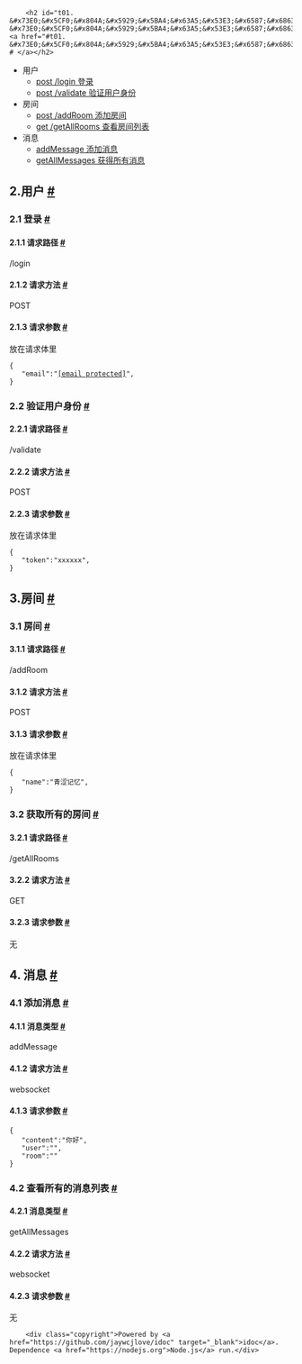 
        <h2 id="t01. &#x73E0;&#x5CF0;&#x804A;&#x5929;&#x5BA4;&#x63A5;&#x53E3;&#x6587;&#x6863;">1. &#x73E0;&#x5CF0;&#x804A;&#x5929;&#x5BA4;&#x63A5;&#x53E3;&#x6587;&#x6863; <a href="#t01. &#x73E0;&#x5CF0;&#x804A;&#x5929;&#x5BA4;&#x63A5;&#x53E3;&#x6587;&#x6863;"> # </a></h2>
<ul>
<li>&#x7528;&#x6237;<ul>
<li><a href="#/login">post /login &#x767B;&#x5F55;</a></li>
<li><a href="#/validate">post /validate &#x9A8C;&#x8BC1;&#x7528;&#x6237;&#x8EAB;&#x4EFD;</a></li>
</ul>
</li>
<li>&#x623F;&#x95F4;<ul>
<li><a href="&#x6DFB;&#x52A0;&#x623F;&#x95F4;">post /addRoom &#x6DFB;&#x52A0;&#x623F;&#x95F4;</a></li>
<li><a href="&#x67E5;&#x770B;&#x623F;&#x95F4;&#x5217;&#x8868;">get /getAllRooms &#x67E5;&#x770B;&#x623F;&#x95F4;&#x5217;&#x8868;</a></li>
</ul>
</li>
<li>&#x6D88;&#x606F;<ul>
<li><a href="&#x6DFB;&#x52A0;&#x6D88;&#x606F;">addMessage &#x6DFB;&#x52A0;&#x6D88;&#x606F;</a></li>
<li><a href="&#x83B7;&#x5F97;&#x6240;&#x6709;&#x6D88;&#x606F;">getAllMessages &#x83B7;&#x5F97;&#x6240;&#x6709;&#x6D88;&#x606F;</a></li>
</ul>
</li>
</ul>
<h2 id="t12.&#x7528;&#x6237;">2.&#x7528;&#x6237; <a href="#t12.&#x7528;&#x6237;"> # </a></h2>
<h3 id="t22.1 &#x767B;&#x5F55;">2.1 &#x767B;&#x5F55; <a href="#t22.1 &#x767B;&#x5F55;"> # </a></h3>
<h4 id="t32.1.1 &#x8BF7;&#x6C42;&#x8DEF;&#x5F84;">2.1.1 &#x8BF7;&#x6C42;&#x8DEF;&#x5F84; <a href="#t32.1.1 &#x8BF7;&#x6C42;&#x8DEF;&#x5F84;"> # </a></h4>
<p>/login</p>
<h4 id="t42.1.2 &#x8BF7;&#x6C42;&#x65B9;&#x6CD5;">2.1.2 &#x8BF7;&#x6C42;&#x65B9;&#x6CD5; <a href="#t42.1.2 &#x8BF7;&#x6C42;&#x65B9;&#x6CD5;"> # </a></h4>
<p>POST</p>
<h4 id="t52.1.3 &#x8BF7;&#x6C42;&#x53C2;&#x6570;">2.1.3 &#x8BF7;&#x6C42;&#x53C2;&#x6570; <a href="#t52.1.3 &#x8BF7;&#x6C42;&#x53C2;&#x6570;"> # </a></h4>
<p>&#x653E;&#x5728;&#x8BF7;&#x6C42;&#x4F53;&#x91CC;</p>
<pre><code class="lang-json">{
   <span class="hljs-attr">&quot;email&quot;</span>:<span class="hljs-string">&quot;<a href="/cdn-cgi/l/email-protection" class="__cf_email__" data-cfemail="0a706c7a724a3b383c24696567">[email&#xA0;protected]</a>&quot;</span>,
}
</code></pre>
<h3 id="t62.2 &#x9A8C;&#x8BC1;&#x7528;&#x6237;&#x8EAB;&#x4EFD;">2.2 &#x9A8C;&#x8BC1;&#x7528;&#x6237;&#x8EAB;&#x4EFD; <a href="#t62.2 &#x9A8C;&#x8BC1;&#x7528;&#x6237;&#x8EAB;&#x4EFD;"> # </a></h3>
<h4 id="t72.2.1 &#x8BF7;&#x6C42;&#x8DEF;&#x5F84;">2.2.1 &#x8BF7;&#x6C42;&#x8DEF;&#x5F84; <a href="#t72.2.1 &#x8BF7;&#x6C42;&#x8DEF;&#x5F84;"> # </a></h4>
<p>/validate</p>
<h4 id="t82.2.2 &#x8BF7;&#x6C42;&#x65B9;&#x6CD5;">2.2.2 &#x8BF7;&#x6C42;&#x65B9;&#x6CD5; <a href="#t82.2.2 &#x8BF7;&#x6C42;&#x65B9;&#x6CD5;"> # </a></h4>
<p>POST</p>
<h4 id="t92.2.3 &#x8BF7;&#x6C42;&#x53C2;&#x6570;">2.2.3 &#x8BF7;&#x6C42;&#x53C2;&#x6570; <a href="#t92.2.3 &#x8BF7;&#x6C42;&#x53C2;&#x6570;"> # </a></h4>
<p>&#x653E;&#x5728;&#x8BF7;&#x6C42;&#x4F53;&#x91CC;</p>
<pre><code class="lang-json">{
   <span class="hljs-attr">&quot;token&quot;</span>:<span class="hljs-string">&quot;xxxxxx&quot;</span>,
}
</code></pre>
<h2 id="t103.&#x623F;&#x95F4;">3.&#x623F;&#x95F4; <a href="#t103.&#x623F;&#x95F4;"> # </a></h2>
<h3 id="t113.1 &#x623F;&#x95F4;">3.1 &#x623F;&#x95F4; <a href="#t113.1 &#x623F;&#x95F4;"> # </a></h3>
<h4 id="t123.1.1 &#x8BF7;&#x6C42;&#x8DEF;&#x5F84;">3.1.1 &#x8BF7;&#x6C42;&#x8DEF;&#x5F84; <a href="#t123.1.1 &#x8BF7;&#x6C42;&#x8DEF;&#x5F84;"> # </a></h4>
<p>/addRoom</p>
<h4 id="t133.1.2 &#x8BF7;&#x6C42;&#x65B9;&#x6CD5;">3.1.2 &#x8BF7;&#x6C42;&#x65B9;&#x6CD5; <a href="#t133.1.2 &#x8BF7;&#x6C42;&#x65B9;&#x6CD5;"> # </a></h4>
<p>POST</p>
<h4 id="t143.1.3 &#x8BF7;&#x6C42;&#x53C2;&#x6570;">3.1.3 &#x8BF7;&#x6C42;&#x53C2;&#x6570; <a href="#t143.1.3 &#x8BF7;&#x6C42;&#x53C2;&#x6570;"> # </a></h4>
<p>&#x653E;&#x5728;&#x8BF7;&#x6C42;&#x4F53;&#x91CC;</p>
<pre><code class="lang-json">{
   <span class="hljs-attr">&quot;name&quot;</span>:<span class="hljs-string">&quot;&#x9752;&#x6DA9;&#x8BB0;&#x5FC6;&quot;</span>,
}
</code></pre>
<h3 id="t153.2 &#x83B7;&#x53D6;&#x6240;&#x6709;&#x7684;&#x623F;&#x95F4;">3.2 &#x83B7;&#x53D6;&#x6240;&#x6709;&#x7684;&#x623F;&#x95F4; <a href="#t153.2 &#x83B7;&#x53D6;&#x6240;&#x6709;&#x7684;&#x623F;&#x95F4;"> # </a></h3>
<h4 id="t163.2.1 &#x8BF7;&#x6C42;&#x8DEF;&#x5F84;">3.2.1 &#x8BF7;&#x6C42;&#x8DEF;&#x5F84; <a href="#t163.2.1 &#x8BF7;&#x6C42;&#x8DEF;&#x5F84;"> # </a></h4>
<p>/getAllRooms</p>
<h4 id="t173.2.2 &#x8BF7;&#x6C42;&#x65B9;&#x6CD5;">3.2.2 &#x8BF7;&#x6C42;&#x65B9;&#x6CD5; <a href="#t173.2.2 &#x8BF7;&#x6C42;&#x65B9;&#x6CD5;"> # </a></h4>
<p>GET</p>
<h4 id="t183.2.3 &#x8BF7;&#x6C42;&#x53C2;&#x6570;">3.2.3 &#x8BF7;&#x6C42;&#x53C2;&#x6570; <a href="#t183.2.3 &#x8BF7;&#x6C42;&#x53C2;&#x6570;"> # </a></h4>
<p>&#x65E0;</p>
<h2 id="t194. &#x6D88;&#x606F;">4. &#x6D88;&#x606F; <a href="#t194. &#x6D88;&#x606F;"> # </a></h2>
<h3 id="t204.1 &#x6DFB;&#x52A0;&#x6D88;&#x606F;">4.1 &#x6DFB;&#x52A0;&#x6D88;&#x606F; <a href="#t204.1 &#x6DFB;&#x52A0;&#x6D88;&#x606F;"> # </a></h3>
<h4 id="t214.1.1 &#x6D88;&#x606F;&#x7C7B;&#x578B;">4.1.1 &#x6D88;&#x606F;&#x7C7B;&#x578B; <a href="#t214.1.1 &#x6D88;&#x606F;&#x7C7B;&#x578B;"> # </a></h4>
<p>addMessage</p>
<h4 id="t224.1.2 &#x8BF7;&#x6C42;&#x65B9;&#x6CD5;">4.1.2 &#x8BF7;&#x6C42;&#x65B9;&#x6CD5; <a href="#t224.1.2 &#x8BF7;&#x6C42;&#x65B9;&#x6CD5;"> # </a></h4>
<p>websocket</p>
<h4 id="t234.1.3 &#x8BF7;&#x6C42;&#x53C2;&#x6570;">4.1.3 &#x8BF7;&#x6C42;&#x53C2;&#x6570; <a href="#t234.1.3 &#x8BF7;&#x6C42;&#x53C2;&#x6570;"> # </a></h4>
<pre><code class="lang-json">{
   <span class="hljs-attr">&quot;content&quot;</span>:<span class="hljs-string">&quot;&#x4F60;&#x597D;&quot;</span>,
   <span class="hljs-attr">&quot;user&quot;</span>:<span class="hljs-string">&quot;&quot;</span>,
   <span class="hljs-attr">&quot;room&quot;</span>:<span class="hljs-string">&quot;&quot;</span>
}
</code></pre>
<h3 id="t244.2 &#x67E5;&#x770B;&#x6240;&#x6709;&#x7684;&#x6D88;&#x606F;&#x5217;&#x8868;">4.2 &#x67E5;&#x770B;&#x6240;&#x6709;&#x7684;&#x6D88;&#x606F;&#x5217;&#x8868; <a href="#t244.2 &#x67E5;&#x770B;&#x6240;&#x6709;&#x7684;&#x6D88;&#x606F;&#x5217;&#x8868;"> # </a></h3>
<h4 id="t254.2.1 &#x6D88;&#x606F;&#x7C7B;&#x578B;">4.2.1 &#x6D88;&#x606F;&#x7C7B;&#x578B; <a href="#t254.2.1 &#x6D88;&#x606F;&#x7C7B;&#x578B;"> # </a></h4>
<p>getAllMessages</p>
<h4 id="t264.2.2 &#x8BF7;&#x6C42;&#x65B9;&#x6CD5;">4.2.2 &#x8BF7;&#x6C42;&#x65B9;&#x6CD5; <a href="#t264.2.2 &#x8BF7;&#x6C42;&#x65B9;&#x6CD5;"> # </a></h4>
<p>websocket</p>
<h4 id="t274.2.3 &#x8BF7;&#x6C42;&#x53C2;&#x6570;">4.2.3 &#x8BF7;&#x6C42;&#x53C2;&#x6570; <a href="#t274.2.3 &#x8BF7;&#x6C42;&#x53C2;&#x6570;"> # </a></h4>
<p>&#x65E0;</p>

        <div class="copyright">Powered by <a href="https://github.com/jaywcjlove/idoc" target="_blank">idoc</a>. Dependence <a href="https://nodejs.org">Node.js</a> run.</div>
    